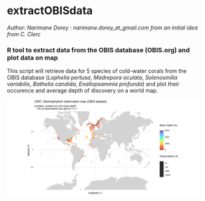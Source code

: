 # extractOBISdata
*Author: Narimane Dorey : narimane.dorey_at_gmail.com from an initial idea from C. Clerc*

### R tool to extract data from the OBIS database (OBIS.org) and plot data on map

This script will retrieve data for 5 species of cold-water corals from the OBIS database (*Lophelia pertusa*, *Madrepora oculata*, *Solenosmilia variabilis*, *Bathelia candida*, *Enallopsammia profunda*) and plot their occurence and average depth of discovery on a world map.



![desmophyllum map](https://github.com/DrUrchin/extractOBISdata/blob/main/Desmophyllumpoints_map.png)
